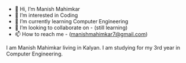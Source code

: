 - 👋 Hi, I’m Manish Mahimkar
- 👀 I’m interested in Coding
- 🌱 I’m currently learning Computer Engineering
- 💞️ I’m looking to collaborate on - (still learning)
- 📫 How to reach me - (manishmahimkar7@gmail.com)

<!---
BrutalLegends/BrutalLegends is a ✨ special ✨ repository because its `README.md` (this file) appears on your GitHub profile.
You can click the Preview link to take a look at your changes.
--->

I am Manish Mahimkar living in Kalyan. I am studying for my 3rd year in Computer Engineering.
